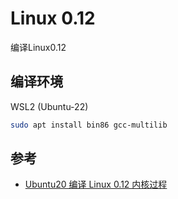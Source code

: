 # Linux 0.12

编译Linux0.12

## 编译环境
WSL2 (Ubuntu-22)

```bash
sudo apt install bin86 gcc-multilib
```


## 参考
- [Ubuntu20 编译 Linux 0.12 内核过程](https://xqchen.site/%E6%93%8D%E4%BD%9C%E7%B3%BB%E7%BB%9F/linux/ubuntu20-%E7%BC%96%E8%AF%91-linux-0-12-%E5%86%85%E6%A0%B8%E8%BF%87%E7%A8%8B/)